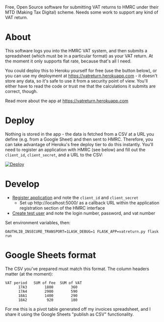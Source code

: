 Free, Open Source software for submitting VAT returns to HMRC under their MTD (Making Tax Digital) scheme. Needs some work to support any kind of VAT return.

# About

This software logs you into the HMRC VAT system, and then submits a spreadsheet (which must be in a particular format) as your VAT return. At the moment it only supports flat rate, because that's all I need.

You could deploy this to Heroku yourself for free (use the button below), or you can use my deployment at https://vatreturn.herokuapp.com - it doesn't store any data, so it's safe to use it from a security point of view. You'll either have to read the code or trust me that the calculations it submits are correct, though.

Read more about the app at https://vatreturn.herokuapp.com


# Deploy

Nothing is stored in the app - the data is fetched from a CSV at a URL you define (e.g. from a Google Sheet) and then sent to HMRC. Therefore, you can take advantage of Heroku's free deploy tier to do this instantly.  You'll need to register an application with HMRC (see below) and fill out the `client_id`, `client_secret`, and a URL to the CSV:

[![Deploy](https://www.herokucdn.com/deploy/button.png)](https://heroku.com/deploy)


# Develop


* [Register application](https://developer.service.hmrc.gov.uk/developer/applications/) and note the `client_id` and `client_secret`
  * Set up http://localhost:5000/ as a callback URL within the application registration section of the HMRC interface
* [Create test user](https://developer.service.hmrc.gov.uk/api-documentation/docs/api/service/api-platform-test-user/1.0) and note the login number, password, and vat number

Set environment variables, then:

    OAUTHLIB_INSECURE_TRANSPORT=1LASK_DEBUG=1 FLASK_APP=vatreturn.py flask run


# Google Sheets format

The CSV you've prepared must match this format. The column headers matter (at the moment):

    VAT period   SUM of Fee  SUM of VAT
          17A3        1800        360
          17A4        2900        590
          18A1        1400        290
          18A2         920        180

For me this is a pivot table generated off my invoices spreadsheet,
and I share it using the Google Sheets "publish as CSV" functionality.
